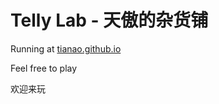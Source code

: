 # Telly Lab - 天傲的杂货铺

Running at [tianao.github.io](https://tianao.github.io)

Feel free to play

欢迎来玩

